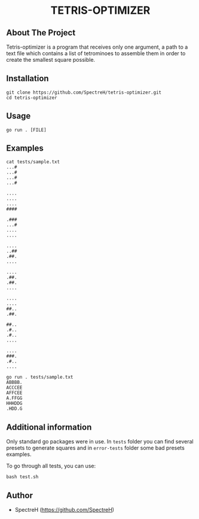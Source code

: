 <h1 align="center">TETRIS-OPTIMIZER</h1>

## About The Project
Tetris-optimizer is a program that receives only one argument, a path to a text file which contains a list of tetrominoes to assemble them in order to create the smallest square possible.

## Installation
```
git clone https://github.com/SpectreH/tetris-optimizer.git
cd tetris-optimizer
```

## Usage
```
go run . [FILE]
```

## Examples
```
cat tests/sample.txt
...#
...#
...#
...#

....
....
....
####

.###
...#
....
....

....
..##
.##.
....

....
.##.
.##.
....

....
....
##..
.##.

##..
.#..
.#..
....

....
###.
.#..
....

go run . tests/sample.txt
ABBBB.
ACCCEE
AFFCEE
A.FFGG
HHHDDG
.HDD.G
```

## Additional information

Only standard go packages were in use. In <code>tests</code> folder you can find several presets to generate squares and in <code>error-tests</code> folder some bad presets examples.

To go through all tests, you can use:
```
bash test.sh
```

## Author

* SpectreH (https://github.com/SpectreH)
